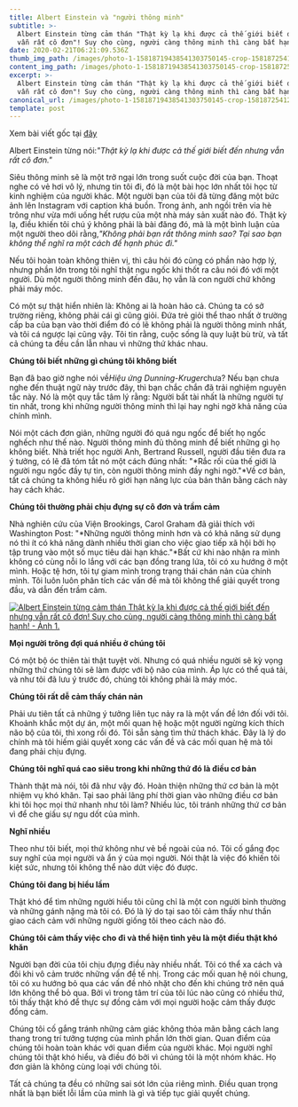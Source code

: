 ```yaml
---
title: Albert Einstein và "người thông minh"
subtitle: >-
  Albert Einstein từng cảm thán "Thật kỳ lạ khi được cả thế giới biết đến nhưng
  vẫn rất cô đơn"! Suy cho cùng, người càng thông minh thì càng bất hạnh!
date: 2020-02-21T06:21:09.536Z
thumb_img_path: /images/photo-1-15818719438541303750145-crop-15818725412661453494919.jpg
content_img_path: /images/photo-1-15818719438541303750145-crop-15818725412661453494919.jpg
excerpt: >-
  Albert Einstein từng cảm thán "Thật kỳ lạ khi được cả thế giới biết đến nhưng
  vẫn rất cô đơn"! Suy cho cùng, người càng thông minh thì càng bất hạnh!
canonical_url: /images/photo-1-15818719438541303750145-crop-15818725412661453494919.jpg
template: post
---
```

<!--StartFragment-->

Xem bài viết gốc tại <a href="http://nhipsongkinhte.toquoc.vn/kinh-doanh/albert-einstein-tung-cam-than-that-ky-la-khi-duoc-ca-the-gioi-biet-den-nhung-van-rat-co-don-suy-cho-cung-nguoi-cang-thong-minh-thi-cang-bat-hanh-52020212213020153.htm" target="_blank">đây</a> <!--StartFragment-->



<!--EndFragment-->

Albert Einstein từng nói:*"Thật kỳ lạ khi được cả thế giới biết đến nhưng vẫn rất cô đơn."*

Siêu thông minh sẽ là một trở ngại lớn trong suốt cuộc đời của bạn. Thoạt nghe có vẻ hơi vô lý, nhưng tin tôi đi, đó là một bài học lớn nhất tôi học từ kinh nghiệm của người khác. Một người bạn của tôi đã từng đăng một bức ảnh lên Instagram với caption khá buồn. Trong ảnh, anh ngồi trên vỉa hè trông như vừa mới uống hết rượu của một nhà máy sản xuất nào đó. Thật kỳ lạ, điều khiến tôi chú ý không phải là bài đăng đó, mà là một bình luận của một người theo dõi rằng,*"Không phải bạn rất thông minh sao? Tại sao bạn không thể nghĩ ra một cách để hạnh phúc đi."*

Nếu tôi hoàn toàn không thiên vị, thì câu hỏi đó cũng có phần nào hợp lý, nhưng phần lớn trong tôi nghĩ thật ngu ngốc khi thốt ra câu nói đó với một người. Dù một người thông minh đến đâu, họ vẫn là con người chứ không phải máy móc.

Có một sự thật hiển nhiên là: Không ai là hoàn hảo cả. Chúng ta có sở trường riêng, không phải cái gì cũng giỏi. Đứa trẻ giỏi thể thao nhất ở trường cấp ba của bạn vào thời điểm đó có lẽ không phải là người thông minh nhất, và tôi cá ngược lại cũng vậy. Tôi tin rằng, cuộc sống là quy luật bù trừ, và tất cả chúng ta đều cần lẫn nhau vì những thứ khác nhau.

**Chúng tôi biết những gì chúng tôi không biết**

Bạn đã bao giờ nghe nói về*Hiệu ứng Dunning-Kruger*chưa? Nếu bạn chưa nghe đến thuật ngữ này trước đây, thì bạn chắc chắn đã trải nghiệm nguyên tắc này. Nó là một quy tắc tâm lý rằng: Người bất tài nhất là những người tự tin nhất, trong khi những người thông minh thì lại hay nghi ngờ khả năng của chính mình.

Nói một cách đơn giản, những người đó quá ngu ngốc để biết họ ngốc nghếch như thế nào. Người thông minh đủ thông minh để biết những gì họ không biết. Nhà triết học người Anh, Bertrand Russell, người đầu tiên đưa ra ý tưởng, có lẽ đã tóm tắt nó một cách đúng nhất: "*Rắc rối của thế giới là người ngu ngốc đầy tự tin, còn người thông minh đầy nghi ngờ."*Về cơ bản, tất cả chúng ta không hiểu rõ giới hạn năng lực của bản thân bằng cách này hay cách khác.

**Chúng tôi thường phải chịu đựng sự cô đơn và trầm cảm**

Nhà nghiên cứu của Viện Brookings, Carol Graham đã giải thích với Washington Post: "*Những người thông minh hơn và có khả năng sử dụng nó thì ít có khả năng dành nhiều thời gian cho việc giao tiếp xã hội bởi họ tập trung vào một số mục tiêu dài hạn khác."*Bất cứ khi nào nhận ra mình không có cùng nỗi lo lắng với các bạn đồng trang lứa, tôi có xu hướng ở một mình. Hoặc tệ hơn, tôi tự giam mình trong trạng thái chán nản của chính mình. Tôi luôn luôn phân tích các vấn đề mà tôi không thể giải quyết trong đầu, và dẫn đến trầm cảm.

[![Albert Einstein từng cảm thán Thật kỳ lạ khi được cả thế giới biết đến nhưng vẫn rất cô đơn! Suy cho cùng, người càng thông minh thì càng bất hạnh! - Ảnh 1.](https://cafebiz.cafebizcdn.vn/2020/2/17/photo-1-1581872484043212430619.jpg "Albert Einstein từng cảm thán Thật kỳ lạ khi được cả thế giới biết đến nhưng vẫn rất cô đơn! Suy cho cùng, người càng thông minh thì càng bất hạnh! - Ảnh 1.")](https://cafebiz.cafebizcdn.vn/2020/2/17/photo-1-1581872484043212430619.jpg)

**Mọi người trông đợi quá nhiều ở chúng tôi**

Có một bộ óc thiên tài thật tuyệt vời. Nhưng có quá nhiều người sẽ kỳ vọng những thứ chúng tôi sẽ làm được với bộ não của mình. Áp lực có thể quá tải, và như tôi đã lưu ý trước đó, chúng tôi không phải là máy móc.

**Chúng tôi rất dễ cảm thấy chán nản**

Phải ưu tiên tất cả những ý tưởng liên tục nảy ra là một vấn đề lớn đối với tôi. Khoảnh khắc một dự án, một mối quan hệ hoặc một người ngừng kích thích não bộ của tôi, thì xong rồi đó. Tôi sẵn sàng tìm thử thách khác. Đây là lý do chính mà tôi hiếm giải quyết xong các vấn đề và các mối quan hệ mà tôi đang phải chịu đựng.

**Chúng tôi nghĩ quá cao siêu trong khi những thứ đó là điều cơ bản**

Thành thật mà nói, tôi đã như vậy đó. Hoàn thiện những thứ cơ bản là một nhiệm vụ khó khăn. Tại sao phải lãng phí thời gian vào những điều cơ bản khi tôi học mọi thứ nhanh như tôi làm? Nhiều lúc, tôi tránh những thứ cơ bản vì để che giấu sự ngu dốt của mình.

**Nghĩ nhiều**

Theo như tôi biết, mọi thứ không như vẻ bề ngoài của nó. Tôi cố gắng đọc suy nghĩ của mọi người và ẩn ý của mọi người. Nói thật là việc đó khiến tôi kiệt sức, nhưng tôi không thể nào dứt việc đó được.

**Chúng tôi đang bị hiểu lầm**

Thật khó để tìm những người hiểu tôi cũng chỉ là một con người bình thường và những gánh nặng mà tôi có. Đó là lý do tại sao tôi cảm thấy như thần giao cách cảm với những người giống tôi theo cách nào đó.

**Chúng tôi cảm thấy việc cho đi và thể hiện tình yêu là một điều thật khó khăn**

Người bạn đời của tôi chịu đựng điều này nhiều nhất. Tôi có thể xa cách và đôi khi vô cảm trước những vấn đề tế nhị. Trong các mối quan hệ nói chung, tôi có xu hướng bỏ qua các vấn đề nhỏ nhặt cho đến khi chúng trở nên quá lớn không thể bỏ qua. Bởi vì trong tâm trí của tôi lúc nào cũng có nhiều thứ, tôi thấy thật khó để thực sự đồng cảm với mọi người hoặc cảm thấy được đồng cảm.

Chúng tôi cố gắng tránh những cảm giác không thỏa mãn bằng cách lang thang trong trí tưởng tượng của mình phần lớn thời gian. Quan điểm của chúng tôi hoàn toàn khác với quan điểm của người khác. Mọi người nghĩ chúng tôi thật khó hiểu, và điều đó bởi vì chúng tôi là một nhóm khác. Họ đơn giản là không cùng loại với chúng tôi.

Tất cả chúng ta đều có những sai sót lớn của riêng mình. Điều quan trọng nhất là bạn biết lỗi lầm của mình là gì và tiếp tục giải quyết chúng.

<!--EndFragment-->
